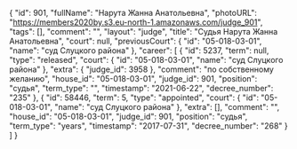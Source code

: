 {
    "id": 901,
    "fullName": "Нарута Жанна Анатольевна",
    "photoURL": "https://members2020by.s3.eu-north-1.amazonaws.com/judge_901",
    "tags": [],
    "comment": "",
    "layout": "judge",
    "title": "Судья Нарута Жанна Анатольевна",
    "court": null,
    "previousCourt": {
        "id": "05-018-03-01",
        "name": "суд Слуцкого района"
    },
    "career": [
        {
            "id": 5237,
            "term": null,
            "type": "released",
            "court": {
                "id": "05-018-03-01",
                "name": "суд Слуцкого района"
            },
            "extra": {
                "judge_id": 3958
            },
            "comment": "по собственному желанию",
            "house_id": "05-018-03-01",
            "judge_id": 901,
            "position": "судья",
            "term_type": "",
            "timestamp": "2021-06-22",
            "decree_number": "235"
        },
        {
            "id": 58446,
            "term": 5,
            "type": "appointed",
            "court": {
                "id": "05-018-03-01",
                "name": "суд Слуцкого района"
            },
            "extra": [],
            "comment": "",
            "house_id": "05-018-03-01",
            "judge_id": 901,
            "position": "судья",
            "term_type": "years",
            "timestamp": "2017-07-31",
            "decree_number": "268"
        }
    ]
}